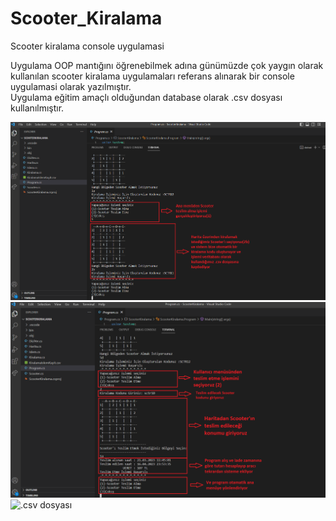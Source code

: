 # Scooter_Kiralama
Scooter kiralama console uygulamasi

Uygulama OOP mantığını öğrenebilmek adına günümüzde çok yaygın olarak kullanılan scooter kiralama uygulamaları referans alınarak bir console uygulamasi olarak yazılmıştır.
<br/>
Uygulama eğitim amaçlı olduğundan database olarak .csv dosyası kullanılmıştır.

![Teslim Alma](https://github.com/oznkucuk/Scooter_Kiralama/blob/main/img/scooter-teslim-alma.png)
![Teslim Etme](https://github.com/oznkucuk/Scooter_Kiralama/blob/main/img/Scooter-teslim-etme.png)
![.csv dosyası](https://github.com/oznkucuk/Scooter_Kiralama/blob/main/img/Scooter-kay%C4%B1t.png)

